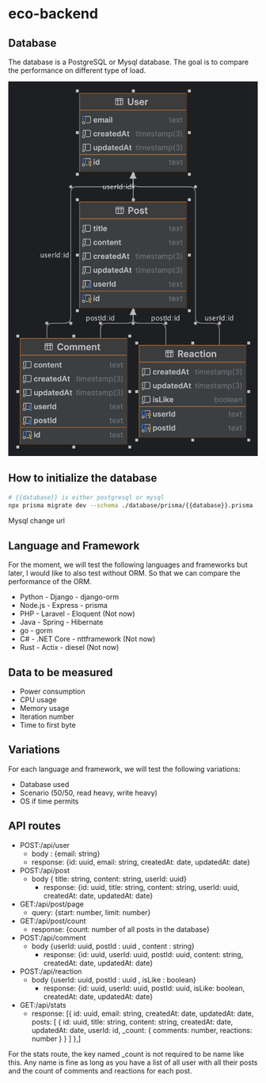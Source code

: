 # eco-backend

## Database

The database is a PostgreSQL or Mysql database. The goal is to compare the performance on different type of load.

![database](./database.png)

## How to initialize the database

```bash
# {{database}} is either postgresql or mysql
npx prisma migrate dev --schema ./database/prisma/{{database}}.prisma
```

Mysql change url

## Language and Framework

For the moment, we will test the following languages and frameworks but later, I would like to also test without ORM. So that we can compare the performance of the ORM.

- Python - Django - django-orm
- Node.js - Express - prisma
- PHP - Laravel - Eloquent (Not now)
- Java - Spring - Hibernate
- go - gorm
- C# - .NET Core - nttframework (Not now)
- Rust - Actix - diesel (Not now)

## Data to be measured

- Power consumption
- CPU usage
- Memory usage
- Iteration number
- Time to first byte

## Variations

For each language and framework, we will test the following variations:

- Database used
- Scenario (50/50, read heavy, write heavy)
- OS if time permits

## API routes

- POST:/api/user
  - body : {email: string}
  - response: {id: uuid, email: string, createdAt: date, updatedAt: date}
- POST:/api/post
  - body { title: string, content: string, userId: uuid}
    - response: {id: uuid, title: string, content: string, userId: uuid, createdAt: date, updatedAt: date}
- GET:/api/post/page
  - query: {start: number, limit: number}
- GET:/api/post/count
  - response: {count: number of all posts in the database}
- POST:/api/comment
  - body {userId: uuid, postId : uuid , content : string}
    - response: {id: uuid, userId: uuid, postId: uuid, content: string, createdAt: date, updatedAt: date}
- POST:/api/reaction
  - body {userId: uuid, postId : uuid , isLike : boolean}
    - response: {id: uuid, userId: uuid, postId: uuid, isLike: boolean, createdAt: date, updatedAt: date}
- GET:/api/stats
  - response: [{
    id: uuid,
    email: string,
    createdAt: date,
    updatedAt: date,
    posts: [
    {
    id: uuid,
    title: string,
    content: string,
    createdAt: date,
    updatedAt: date,
    userId: id,
    _count: {
    comments: number,
    reactions: number
    }
    }
    ]
    },]

For the stats route, the key named \_count is not required to be name like this. Any name is fine as long as you have a list of all user with all their posts and the count of comments and reactions for each post.
